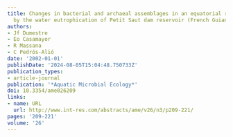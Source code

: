 ```yaml
---
title: Changes in bacterial and archaeal assemblages in an equatorial river induced
  by the water eutrophication of Petit Saut dam reservoir (French Guiana)
authors:
- Jf Dumestre
- Eo Casamayor
- R Massana
- C Pedrós-Alió
date: '2002-01-01'
publishDate: '2024-08-05T15:04:48.750733Z'
publication_types:
- article-journal
publication: '*Aquatic Microbial Ecology*'
doi: 10.3354/ame026209
links:
- name: URL
  url: http://www.int-res.com/abstracts/ame/v26/n3/p209-221/
pages: '209-221'
volume: '26'
---
```

